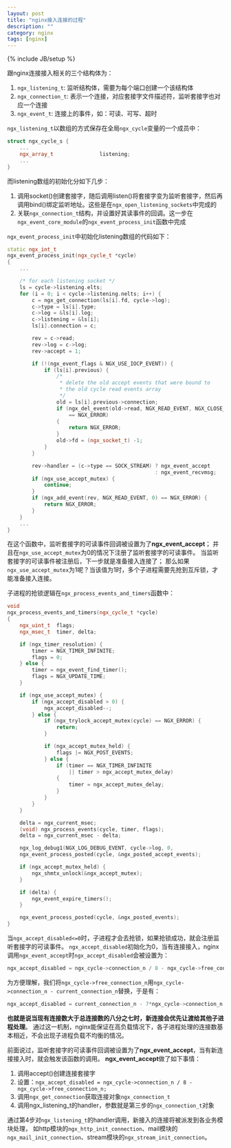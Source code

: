 ```yaml
---
layout: post
title: "nginx接入连接的过程"
description: ""
category: nginx
tags: [nginx]
---
```

{% include JB/setup %}

跟nginx连接接入相关的三个结构体为：
  1. `ngx_listening_t`: 监听结构体，需要为每个端口创建一个该结构体
  2. `ngx_connection_t`: 表示一个连接，对应套接字文件描述符，监听套接字也对应一个连接
  3. `ngx_event_t`: 连接上的事件，如：可读、可写、超时

`ngx_listening_t`以数组的方式保存在全局`ngx_cycle`变量的一个成员中：
``` c++
struct ngx_cycle_s {
    ...
    ngx_array_t               listening;
    ...
}
```

而listening数组的初始化分如下几步：
  1. 调用socket()创建套接字，随后调用listen()将套接字变为监听套接字，然后再调用bind()绑定监听地址。这些是在`ngx_open_listening_sockets`中完成的
  2. 关联`ngx_connection_t`结构，并设置好其读事件的回调。这一步在`ngx_event_core_module`的`ngx_event_process_init`函数中完成

`ngx_event_process_init`中初始化listening数组的代码如下：
``` c++
static ngx_int_t
ngx_event_process_init(ngx_cycle_t *cycle)
{
    ...

    /* for each listening socket */
    ls = cycle->listening.elts;
    for (i = 0; i < cycle->listening.nelts; i++) {
        c = ngx_get_connection(ls[i].fd, cycle->log);
        c->type = ls[i].type;
        c->log = &ls[i].log;
        c->listening = &ls[i];
        ls[i].connection = c;

        rev = c->read;
        rev->log = c->log;
        rev->accept = 1;

        if (!(ngx_event_flags & NGX_USE_IOCP_EVENT)) {
            if (ls[i].previous) {
                /*
                 * delete the old accept events that were bound to
                 * the old cycle read events array
                 */
                old = ls[i].previous->connection;
                if (ngx_del_event(old->read, NGX_READ_EVENT, NGX_CLOSE_EVENT)
                    == NGX_ERROR)
                {
                    return NGX_ERROR;
                }
                old->fd = (ngx_socket_t) -1;
            }
        }

        rev->handler = (c->type == SOCK_STREAM) ? ngx_event_accept
                                                : ngx_event_recvmsg;
        if (ngx_use_accept_mutex) {
            continue;
        }
        if (ngx_add_event(rev, NGX_READ_EVENT, 0) == NGX_ERROR) {
            return NGX_ERROR;
        }
    }
    ...
}
```

在这个函数中，监听套接字的可读事件回调被设置为了**ngx_event_accept**；
并且在`ngx_use_accept_mutex`为0的情况下注册了监听套接字的可读事件。
当监听套接字的可读事件被注册后，下一步就是准备接入连接了；
那么如果`ngx_use_accept_mutex`为1呢？当该值为1时，多个子进程需要先抢到互斥锁，才能准备接入连接。

子进程的抢锁逻辑在`ngx_process_events_and_timers`函数中：
``` c++
void
ngx_process_events_and_timers(ngx_cycle_t *cycle)
{
    ngx_uint_t  flags;
    ngx_msec_t  timer, delta;

    if (ngx_timer_resolution) {
        timer = NGX_TIMER_INFINITE;
        flags = 0;
    } else {
        timer = ngx_event_find_timer();
        flags = NGX_UPDATE_TIME;
    }

    if (ngx_use_accept_mutex) {
        if (ngx_accept_disabled > 0) {
            ngx_accept_disabled--;
        } else {
            if (ngx_trylock_accept_mutex(cycle) == NGX_ERROR) {
                return;
            }

            if (ngx_accept_mutex_held) {
                flags |= NGX_POST_EVENTS;
            } else {
                if (timer == NGX_TIMER_INFINITE
                    || timer > ngx_accept_mutex_delay)
                {
                    timer = ngx_accept_mutex_delay;
                }
            }
        }
    }

    delta = ngx_current_msec;
    (void) ngx_process_events(cycle, timer, flags);
    delta = ngx_current_msec - delta;

    ngx_log_debug1(NGX_LOG_DEBUG_EVENT, cycle->log, 0,
    ngx_event_process_posted(cycle, &ngx_posted_accept_events);

    if (ngx_accept_mutex_held) {
        ngx_shmtx_unlock(&ngx_accept_mutex);
    }

    if (delta) {
        ngx_event_expire_timers();
    }

    ngx_event_process_posted(cycle, &ngx_posted_events);
}
```

当`ngx_accept_disabled<=0`时，子进程才会去抢锁，如果抢锁成功，就会注册监听套接字的可读事件。
`ngx_accept_disabled`初始化为0，当有连接接入，nginx调用`ngx_event_accept`时`ngx_accept_disabled`会被设置为：
``` c++
ngx_accept_disabled = ngx_cycle->connection_n / 8 - ngx_cycle->free_connection_n;
```

为方便理解，我们将`ngx_cycle->free_connection_n`用`ngx_cycle->connection_n - current_connection_n`替换，于是有：
``` c++
ngx_accept_disabled = current_connection_n - 7*ngx_cycle->connection_n / 8;
```

**也就是说当现有连接数大于总连接数的八分之七时，新连接会优先让渡给其他子进程处理**。
通过这一机制，nginx能保证在高负载情况下，各子进程处理的连接数基本相近，不会出现子进程负载不均衡的情况。

前面说过，监听套接字的可读事件回调被设置为了**ngx_event_accept**，当有新连接接入时，就会触发该函数的调用。
**ngx_event_accept**做了如下事情：
  1. 调用accept()创建连接套接字
  2. 设置：`ngx_accept_disabled = ngx_cycle->connection_n / 8 - ngx_cycle->free_connection_n;`
  3. 调用`ngx_get_connection`获取连接对象`ngx_connection_t`
  4. 调用ngx_listening_t的handler，参数就是第三步的`ngx_connection_t`对象

通过第4步对`ngx_listening_t`的handler调用，新接入的连接将被派发到各业务模块处理，
如http模块的`ngx_http_init_connection`、mail模块的`ngx_mail_init_connection`、stream模块的`ngx_stream_init_connection`。

